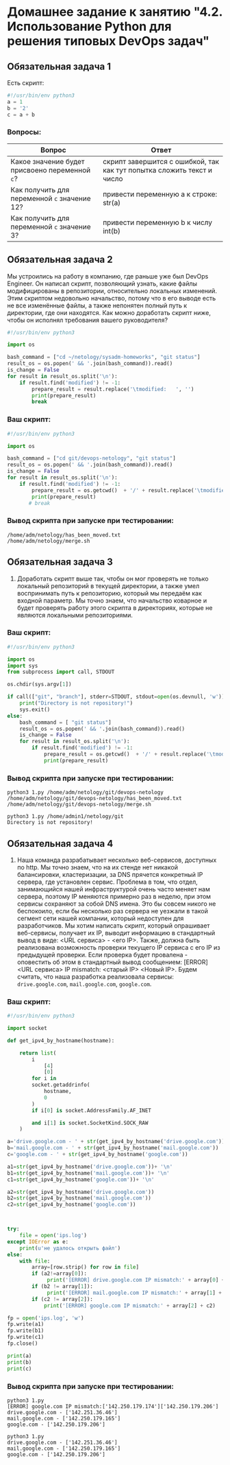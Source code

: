 # Домашнее задание к занятию "4.2. Использование Python для решения типовых DevOps задач"

## Обязательная задача 1

Есть скрипт:
```python
#!/usr/bin/env python3
a = 1
b = '2'
c = a + b
```

### Вопросы:
| Вопрос  | Ответ |
| ------------- | ------------- |
| Какое значение будет присвоено переменной `c`?  | скрипт завершится с ошибкой, так как тут попытка сложить текст и число  |
| Как получить для переменной `c` значение 12?  | привести переменную а к строке: str(a)  |
| Как получить для переменной `c` значение 3?  | привести переменную b к числу int(b)  |

## Обязательная задача 2
Мы устроились на работу в компанию, где раньше уже был DevOps Engineer. Он написал скрипт, позволяющий узнать, какие файлы модифицированы в репозитории, относительно локальных изменений. Этим скриптом недовольно начальство, потому что в его выводе есть не все изменённые файлы, а также непонятен полный путь к директории, где они находятся. Как можно доработать скрипт ниже, чтобы он исполнял требования вашего руководителя?

```python
#!/usr/bin/env python3

import os

bash_command = ["cd ~/netology/sysadm-homeworks", "git status"]
result_os = os.popen(' && '.join(bash_command)).read()
is_change = False
for result in result_os.split('\n'):
    if result.find('modified') != -1:
        prepare_result = result.replace('\tmodified:   ', '')
        print(prepare_result)
        break
```

### Ваш скрипт:
```python
#!/usr/bin/env python3

import os

bash_command = ["cd git/devops-netology", "git status"]
result_os = os.popen(' && '.join(bash_command)).read()
is_change = False
for result in result_os.split('\n'):
    if result.find('modified') != -1:
        prepare_result = os.getcwd()  + '/' + result.replace('\tmodified:   ', '')
        print(prepare_result)
       # break
```

### Вывод скрипта при запуске при тестировании:
```
/home/adm/netology/has_been_moved.txt
/home/adm/netology/merge.sh
```

## Обязательная задача 3
1. Доработать скрипт выше так, чтобы он мог проверять не только локальный репозиторий в текущей директории, а также умел воспринимать путь к репозиторию, который мы передаём как входной параметр. Мы точно знаем, что начальство коварное и будет проверять работу этого скрипта в директориях, которые не являются локальными репозиториями.

### Ваш скрипт:
```python
#!/usr/bin/env python3

import os
import sys
from subprocess import call, STDOUT

os.chdir(sys.argv[1])

if call(["git", "branch"], stderr=STDOUT, stdout=open(os.devnull, 'w')) != 0:
    print("Directory is not repository!")
    sys.exit()
else:
    bash_command = [ "git status"]
    result_os = os.popen(' && '.join(bash_command)).read()
    is_change = False
    for result in result_os.split('\n'):
        if result.find('modified') != -1:
            prepare_result = os.getcwd()  + '/' + result.replace('\tmodified:   ', '')
            print(prepare_result)
```

### Вывод скрипта при запуске при тестировании:
```
python3 1.py /home/adm/netology/git/devops-netology
/home/adm/netology/git/devops-netology/has_been_moved.txt
/home/adm/netology/git/devops-netology/merge.sh

python3 1.py /home/admin1/netology/git
Directory is not repository!
```

## Обязательная задача 4
1. Наша команда разрабатывает несколько веб-сервисов, доступных по http. Мы точно знаем, что на их стенде нет никакой балансировки, кластеризации, за DNS прячется конкретный IP сервера, где установлен сервис. Проблема в том, что отдел, занимающийся нашей инфраструктурой очень часто меняет нам сервера, поэтому IP меняются примерно раз в неделю, при этом сервисы сохраняют за собой DNS имена. Это бы совсем никого не беспокоило, если бы несколько раз сервера не уезжали в такой сегмент сети нашей компании, который недоступен для разработчиков. Мы хотим написать скрипт, который опрашивает веб-сервисы, получает их IP, выводит информацию в стандартный вывод в виде: <URL сервиса> - <его IP>. Также, должна быть реализована возможность проверки текущего IP сервиса c его IP из предыдущей проверки. Если проверка будет провалена - оповестить об этом в стандартный вывод сообщением: [ERROR] <URL сервиса> IP mismatch: <старый IP> <Новый IP>. Будем считать, что наша разработка реализовала сервисы: `drive.google.com`, `mail.google.com`, `google.com`.

### Ваш скрипт:
```python
#!/usr/bin/env python3

import socket

def get_ipv4_by_hostname(hostname):

    return list(
        i
            [4]
            [0]
        for i in
        socket.getaddrinfo(
            hostname,
            0
        )
        if i[0] is socket.AddressFamily.AF_INET

        and i[1] is socket.SocketKind.SOCK_RAW
    )

a='drive.google.com - ' + str(get_ipv4_by_hostname('drive.google.com'))
b='mail.google.com - ' + str(get_ipv4_by_hostname('mail.google.com'))
c='google.com - ' + str(get_ipv4_by_hostname('google.com'))

a1=str(get_ipv4_by_hostname('drive.google.com'))+ '\n'
b1=str(get_ipv4_by_hostname('mail.google.com'))+ '\n'
c1=str(get_ipv4_by_hostname('google.com'))+ '\n'

a2=str(get_ipv4_by_hostname('drive.google.com'))
b2=str(get_ipv4_by_hostname('mail.google.com'))
c2=str(get_ipv4_by_hostname('google.com'))



try:
    file = open('ips.log')
except IOError as e:
    print(u'не удалось открыть файл')
else:
    with file:
        array=[row.strip() for row in file]
        if (a2!=array[0]):
             print('[ERROR] drive.google.com IP mismatch:' + array[0] + a2)
        if (b2 != array[1]):
             print('[ERROR] mail.google.com IP mismatch:' + array[1] + b2)
        if (c2 != array[2]):
            print('[ERROR] google.com IP mismatch:' + array[2] + c2)

fp = open('ips.log', 'w')
fp.write(a1)
fp.write(b1)
fp.write(c1)
fp.close()

print(a)
print(b)
print(c)
```

### Вывод скрипта при запуске при тестировании:
```
python3 1.py
[ERROR] google.com IP mismatch:['142.250.179.174']['142.250.179.206']
drive.google.com - ['142.251.36.46']
mail.google.com - ['142.250.179.165']
google.com - ['142.250.179.206']

python3 1.py
drive.google.com - ['142.251.36.46']
mail.google.com - ['142.250.179.165']
google.com - ['142.250.179.206']
```

